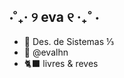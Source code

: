 ## ⋅˚₊‧ ୨ eva ୧ ‧₊˚ ⋅

- 🪼 Des. de Sistemas ⅓
- 🪻 @evalhn
- 🐈‍⬛ livres & reves

<!-- <div style="display:inline-block"><br>
    <img align="center" alt="filia" src="[![qBgcaA3_gif (933×761)](https://github.com/user-attachments/assets/5227bdeb-37b9-4c31-b6c5-a2b312f224d0)
](https://cdn.fbsbx.com/v/t59.2708-21/385624187_7643484565667439_8619327807926804000_n.gif?_nc_cat=101&ccb=1-7&_nc_sid=cf94fc&_nc_ohc=gAeo-WD5nigQ7kNvgGQOoIW&_nc_zt=7&_nc_ht=cdn.fbsbx.com&_nc_gid=AumoBipi-GhVhnYmISmvnUN&oh=03_Q7cD1QFsrbxwyStgdYE6Edra08H5kDyXHxoatttbfMDkFpmnGQ&oe=6729B47F)">
</div>
